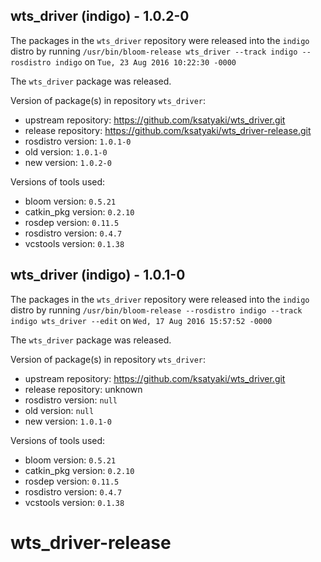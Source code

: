 ## wts_driver (indigo) - 1.0.2-0

The packages in the `wts_driver` repository were released into the `indigo` distro by running `/usr/bin/bloom-release wts_driver --track indigo --rosdistro indigo` on `Tue, 23 Aug 2016 10:22:30 -0000`

The `wts_driver` package was released.

Version of package(s) in repository `wts_driver`:

- upstream repository: https://github.com/ksatyaki/wts_driver.git
- release repository: https://github.com/ksatyaki/wts_driver-release.git
- rosdistro version: `1.0.1-0`
- old version: `1.0.1-0`
- new version: `1.0.2-0`

Versions of tools used:

- bloom version: `0.5.21`
- catkin_pkg version: `0.2.10`
- rosdep version: `0.11.5`
- rosdistro version: `0.4.7`
- vcstools version: `0.1.38`


## wts_driver (indigo) - 1.0.1-0

The packages in the `wts_driver` repository were released into the `indigo` distro by running `/usr/bin/bloom-release --rosdistro indigo --track indigo wts_driver --edit` on `Wed, 17 Aug 2016 15:57:52 -0000`

The `wts_driver` package was released.

Version of package(s) in repository `wts_driver`:

- upstream repository: https://github.com/ksatyaki/wts_driver.git
- release repository: unknown
- rosdistro version: `null`
- old version: `null`
- new version: `1.0.1-0`

Versions of tools used:

- bloom version: `0.5.21`
- catkin_pkg version: `0.2.10`
- rosdep version: `0.11.5`
- rosdistro version: `0.4.7`
- vcstools version: `0.1.38`


# wts_driver-release